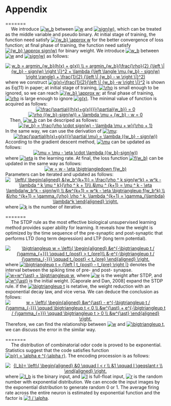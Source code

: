 # Appendix
=======  
&ensp;&ensp; We introduce <a href="https://www.codecogs.com/eqnedit.php?latex=w_b" target="_blank"><img src="https://latex.codecogs.com/gif.latex?w_b" title="w_b" /></a> between <a href="https://www.codecogs.com/eqnedit.php?latex=w" target="_blank"><img src="https://latex.codecogs.com/gif.latex?w" title="w" /></a> and <a href="https://www.codecogs.com/eqnedit.php?latex=sign(w)" target="_blank"><img src="https://latex.codecogs.com/gif.latex?sign(w)" title="sign(w)" /></a>, which can be treated as the middle variable and pseudo binary. At initial stage of training, the function need satisfy <a href="https://www.codecogs.com/eqnedit.php?latex={w_b}&space;\approx&space;w" target="_blank"><img src="https://latex.codecogs.com/gif.latex?{w_b}&space;\approx&space;w" title="{w_b} \approx w" /></a> for the better convergence of loss function; at final phase of training, the function need satisfy <a href="https://www.codecogs.com/eqnedit.php?latex={w_b}&space;\approx&space;sign(w)" target="_blank"><img src="https://latex.codecogs.com/gif.latex?{w_b}&space;\approx&space;sign(w)" title="{w_b} \approx sign(w)" /></a> for binary weight. We introduce <a href="https://www.codecogs.com/eqnedit.php?latex=w_b" target="_blank"><img src="https://latex.codecogs.com/gif.latex?w_b" title="w_b" /></a> between <a href="https://www.codecogs.com/eqnedit.php?latex=w" target="_blank"><img src="https://latex.codecogs.com/gif.latex?w" title="w" /></a> and <a href="https://www.codecogs.com/eqnedit.php?latex=sign(w)" target="_blank"><img src="https://latex.codecogs.com/gif.latex?sign(w)" title="sign(w)" /></a> as follows:
<div align=center>
  <a href="https://www.codecogs.com/eqnedit.php?latex=w_b&space;=&space;argmin_{w_b}                (h(x)&space;&plus;&space;g(x))&space;\\&space;=&space;argmin_{w_b}(\frac{\rho}{2}&space;{\left&space;\|&space;{w_b}&space;-&space;sign(w)&space;\right&space;\|}^2&space;&plus;&space;\lambda&space;{\left&space;\langle&space;\mu,{w_b}&space;-&space;sign(w)&space;\right&space;\rangle}&space;&plus;&space;\frac{1}{2}&space;{\left&space;\|&space;{w_b}&space;-&space;w&space;\right&space;\|}^2)" target="_blank"><img src="https://latex.codecogs.com/gif.latex?w_b&space;=&space;argmin_{w_b}(h(x)&space;&plus;&space;g(x))&space;\\&space;=&space;argmin_{w_b}(\frac{\rho}{2}&space;{\left&space;\|&space;{w_b}&space;-&space;sign(w)&space;\right&space;\|}^2&space;&plus;&space;\lambda&space;{\left&space;\langle&space;\mu,{w_b}&space;-&space;sign(w)&space;\right&space;\rangle}&space;&plus;&space;\frac{1}{2}&space;{\left&space;\|&space;{w_b}&space;-&space;w&space;\right&space;\|}^2)" title="w_b = argmin_{w_b}(h(x) + g(x)) \\ = argmin_{w_b}(\frac{\rho}{2} {\left \| {w_b} - sign(w) \right \|}^2 + \lambda {\left \langle \mu,{w_b} - sign(w) \right     \rangle} + \frac{1}{2} {\left \| {w_b} - w \right \|}^2)" /></a> </div>
where we construct <a href="https://www.codecogs.com/eqnedit.php?latex=g(x)=\frac{1}{2}{\left&space;\|&space;{w_b}&space;-w&space;\right&space;\|}^2" target="_blank"><img src="https://latex.codecogs.com/gif.latex?g(x)=\frac{1}{2}{\left&space;\|&space;{w_b}&space;-w&space;\right&space;\|}^2" title="g(x)=\frac{1}{2}{\left \| {w_b} -w \right \|}^2" /></a>  is shown as Eq(11) in paper; at initial stage of training, <a href="https://www.codecogs.com/eqnedit.php?latex=\rho" target="_blank"><img src="https://latex.codecogs.com/gif.latex?\rho" title="\rho" /></a> is small enough to be ignored, so we can reach <a href="https://www.codecogs.com/eqnedit.php?latex={w_b}&space;\approx&space;w" target="_blank"><img src="https://latex.codecogs.com/gif.latex?{w_b}&space;\approx&space;w" title="{w_b} \approx w" /></a>; at final phase of training, <a href="https://www.codecogs.com/eqnedit.php?latex=\rho" target="_blank"><img src="https://latex.codecogs.com/gif.latex?\rho" title="\rho" /></a> is large enough to ignore <a href="https://www.codecogs.com/eqnedit.php?latex=g(x)" target="_blank"><img src="https://latex.codecogs.com/gif.latex?g(x)" title="g(x)" /></a>. The minimal value of function is acquired as follows:
<div align=center>
  <a href="https://www.codecogs.com/eqnedit.php?latex=\frac{\partial{(h(x)&plus;g(x))}}{\partial{w_b}}&space;=&space;0" target="_blank"><img src="https://latex.codecogs.com/gif.latex?\frac{\partial{(h(x)&plus;g(x))}}{\partial{w_b}}&space;=&space;0" title="\frac{\partial{(h(x)+g(x))}}{\partial{w_b}} = 0" /></a></div>
<div align=center>
  <a href="https://www.codecogs.com/eqnedit.php?latex=\rho&space;({w_b}-sign(w))&space;&plus;&space;\lambda&space;\mu&space;&plus;&space;{w_b}&space;-&space;w&space;=&space;0" target="_blank"><img src="https://latex.codecogs.com/gif.latex?\rho&space;({w_b}-sign(w))&space;&plus;&space;\lambda&space;\mu&space;&plus;&space;{w_b}&space;-&space;w&space;=&space;0" title="\rho ({w_b}-sign(w)) + \lambda \mu + {w_b} - w = 0" /></a></div>
&ensp;&ensp;Then, <a href="https://www.codecogs.com/eqnedit.php?latex=w_b" target="_blank"><img src="https://latex.codecogs.com/gif.latex?w_b" title="w_b" /></a> can be descriped as follows:
<div align=center>
 <a href="https://www.codecogs.com/eqnedit.php?latex={w_b}&space;=&space;\frac{\rho&space;\cdot&space;sign(w)&space;-&space;\lambda&space;\mu&space;&plus;&space;w}{\rho&space;&plus;&space;1}" target="_blank"><img src="https://latex.codecogs.com/gif.latex?{w_b}&space;=&space;\frac{\rho&space;\cdot&space;sign(w)&space;-&space;\lambda&space;\mu&space;&plus;&space;w}{\rho&space;&plus;&space;1}" title="{w_b} = \frac{\rho \cdot sign(w) - \lambda \mu + w}{\rho + 1}" /></a></div>
In the same way, we can use the derivation of <a href="https://www.codecogs.com/eqnedit.php?latex=\mu" target="_blank"><img src="https://latex.codecogs.com/gif.latex?\mu" title="\mu" /></a>:
<div align=center>
  <a href="https://www.codecogs.com/eqnedit.php?latex=\frac{\partial(h(x)&plus;g(x))}{\partial&space;\mu}&space;=&space;\lambda&space;({w_b}&space;-&space;sign(w))" target="_blank"><img src="https://latex.codecogs.com/gif.latex?\frac{\partial(h(x)&plus;g(x))}{\partial&space;\mu}&space;=&space;\lambda&space;({w_b}&space;-&space;sign(w))" title="\frac{\partial(h(x)+g(x))}{\partial \mu} = \lambda ({w_b} - sign(w))" /></a></div>
According to the gradient descent method, <a href="https://www.codecogs.com/eqnedit.php?latex=\mu" target="_blank"><img src="https://latex.codecogs.com/gif.latex?\mu" title="\mu" /></a> can be updated as follows:
<div align=center>
  <a href="https://www.codecogs.com/eqnedit.php?latex=\mu&space;=&space;\mu&space;-&space;\eta&space;\cdot&space;\lambda&space;({w_b}-sign(w))" target="_blank"><img src="https://latex.codecogs.com/gif.latex?\mu&space;=&space;\mu&space;-&space;\eta&space;\cdot&space;\lambda&space;({w_b}-sign(w))" title="\mu = \mu - \eta \cdot \lambda ({w_b}-sign(w))" /></a></div>
where <a href="https://www.codecogs.com/eqnedit.php?latex=\eta" target="_blank"><img src="https://latex.codecogs.com/gif.latex?\eta" title="\eta" /></a> is the learning rate. At final, the loss function <a href="https://www.codecogs.com/eqnedit.php?latex=f(w_b)" target="_blank"><img src="https://latex.codecogs.com/gif.latex?f(w_b)" title="f(w_b)" /></a> can be updated in the same way as follows:
<div align=center>
  <a href="https://www.codecogs.com/eqnedit.php?latex=w&space;=&space;w&space;-&space;\eta&space;\bigtriangledown&space;f(w_b)" target="_blank"><img src="https://latex.codecogs.com/gif.latex?w&space;=&space;w&space;-&space;\eta&space;\bigtriangledown&space;f(w_b)" title="w = w - \eta \bigtriangledown f(w_b)" /></a></a></div>
Parameters can be iterated and updated as follows:
<div align=center>
<a href="https://www.codecogs.com/eqnedit.php?latex=\left\{&space;\begin{aligned}&space;&{w_b^{k&plus;1}}&space;=&space;\frac{\rho&space;^&space;k&space;sign(w^k)&space;&plus;&space;w^k&space;-&space;\lambda&space;^&space;k&space;\mu&space;^&space;k}{\rho&space;^&space;k&space;&plus;&space;1}\\&space;&\mu&space;^&space;{k&plus;1}&space;=&space;\mu&space;^&space;k&space;-&space;\eta&space;\lambda(w_b^k&space;-&space;sign(w))&space;\\&space;&w^{k&plus;1}&space;=&space;w^k&space;-&space;\eta&space;\bigtriangleup&space;f(w_b^k)&space;\\&space;&\rho&space;^{k&plus;1}&space;=&space;\gamma_{\rho}&space;\rho&space;^&space;k,&space;\lambda&space;^{k&plus;1}&space;=&space;\gamma_{\lambda}&space;\lambda^k&space;\end{aligned}&space;\right." target="_blank"><img src="https://latex.codecogs.com/gif.latex?\left\{&space;\begin{aligned}&space;&{w_b^{k&plus;1}}&space;=&space;\frac{\rho&space;^&space;k&space;sign(w^k)&space;&plus;&space;w^k&space;-&space;\lambda&space;^&space;k&space;\mu&space;^&space;k}{\rho&space;^&space;k&space;&plus;&space;1}\\&space;&\mu&space;^&space;{k&plus;1}&space;=&space;\mu&space;^&space;k&space;-&space;\eta&space;\lambda(w_b^k&space;-&space;sign(w))&space;\\&space;&w^{k&plus;1}&space;=&space;w^k&space;-&space;\eta&space;\bigtriangleup&space;f(w_b^k)&space;\\&space;&\rho&space;^{k&plus;1}&space;=&space;\gamma_{\rho}&space;\rho&space;^&space;k,&space;\lambda&space;^{k&plus;1}&space;=&space;\gamma_{\lambda}&space;\lambda^k&space;\end{aligned}&space;\right." title="\left\{ \begin{aligned} &{w_b^{k+1}} = \frac{\rho ^ k sign(w^k) + w^k - \lambda ^ k \mu ^ k}{\rho ^ k + 1}\\ &\mu ^ {k+1} = \mu ^ k - \eta \lambda(w_b^k - sign(w)) \\ &w^{k+1} = w^k - \eta \bigtriangleup f(w_b^k) \\ &\rho ^{k+1} = \gamma_{\rho} \rho ^ k, \lambda ^{k+1} = \gamma_{\lambda} \lambda^k \end{aligned} \right." /></a></div>
where <a href="https://www.codecogs.com/eqnedit.php?latex=k" target="_blank"><img src="https://latex.codecogs.com/gif.latex?k" title="k" /></a> is the number of iterative.

=======  
&ensp;&ensp; The STDP rule as the most effective biological unsupervised learning method provides super ability for learning. It reveals how the weight is optimized by the time sequence of the pre-synaptic and post-synaptic that performs LTD (long term depression) and LTP (long term potential).
<div align=center>
  <a href="https://www.codecogs.com/eqnedit.php?latex=\bigtriangleup&space;w&space;=&space;\left\{&space;\begin{aligned}&space;&e^{-\bigtriangleup&space;t&space;/&space;{\gamma_{&plus;}}}&space;\qquad&space;t_{post}&space;>&space;t_{pre}\\&space;&-e^{-\bigtriangleup&space;t&space;/&space;{\gamma_{-}}}&space;\qquad&space;t_{post}&space;<&space;t_{pre}&space;\end{aligned}&space;\right." target="_blank"><img src="https://latex.codecogs.com/gif.latex?\bigtriangleup&space;w&space;=&space;\left\{&space;\begin{aligned}&space;&e^{-\bigtriangleup&space;t&space;/&space;{\gamma_{&plus;}}}&space;\qquad&space;t_{post}&space;>&space;t_{pre}\\&space;&-e^{-\bigtriangleup&space;t&space;/&space;{\gamma_{-}}}&space;\qquad&space;t_{post}&space;<&space;t_{pre}&space;\end{aligned}&space;\right." title="\bigtriangleup w = \left\{ \begin{aligned} &e^{-\bigtriangleup t / {\gamma_{+}}} \qquad t_{post} > t_{pre}\\ &-e^{-\bigtriangleup t / {\gamma_{-}}} \qquad t_{post} < t_{pre} \end{aligned} \right." /></a>
</div>
where <a href="https://www.codecogs.com/eqnedit.php?latex=\bigtriangleup&space;t&space;=&space;{\left&space;|&space;t_{post}&space;-&space;t_{pre}&space;\right&space;|}" target="_blank"><img src="https://latex.codecogs.com/gif.latex?\bigtriangleup&space;t&space;=&space;{\left&space;|&space;t_{post}&space;-&space;t_{pre}&space;\right&space;|}" title="\bigtriangleup t = {\left | t_{post} - t_{pre} \right |}" /></a> denotes the interval between the spiking time of pre- and post- synapse. <a href="https://www.codecogs.com/eqnedit.php?latex=w=w^{\ast}&space;&plus;&space;\bigtriangleup&space;w" target="_blank"><img src="https://latex.codecogs.com/gif.latex?w=w^{\ast}&space;&plus;&space;\bigtriangleup&space;w" title="w=w^{\ast} + \bigtriangleup w" /></a>,  where <a href="https://www.codecogs.com/eqnedit.php?latex=w" target="_blank"><img src="https://latex.codecogs.com/gif.latex?w" title="w" /></a> is the weight after STDP, and <a href="https://www.codecogs.com/eqnedit.php?latex=w^{\ast}" target="_blank"><img src="https://latex.codecogs.com/gif.latex?w^{\ast}" title="w^{\ast}" /></a> is the initial weight. [Caporale and Dan, 2008] expand the STDP rule. if the <a href="https://www.codecogs.com/eqnedit.php?latex=\bigtriangleup&space;t" target="_blank"><img src="https://latex.codecogs.com/gif.latex?\bigtriangleup&space;t" title="\bigtriangleup t" /></a> is netative, the weight reduction with an exponential decay law, and vice versa. We can deduce the conclusion as follows:
<div align=center>
  <a href="https://www.codecogs.com/eqnedit.php?latex=w&space;=&space;\left\{&space;\begin{aligned}&space;&w^{\ast}&space;-&space;e^{-\bigtriangleup&space;t&space;/&space;{\gamma_{-}}}&space;\qquad&space;\bigtriangleup&space;t&space;<&space;0&space;\\&space;&w^{\ast}&space;&plus;&space;e^{-\bigtriangleup&space;t&space;/&space;{\gamma_{&plus;}}}&space;\qquad&space;\bigtriangleup&space;t&space;>&space;0&space;\\&space;&w^{\ast}&space;\end{aligned}&space;\right." target="_blank"><img src="https://latex.codecogs.com/gif.latex?w&space;=&space;\left\{&space;\begin{aligned}&space;&w^{\ast}&space;-&space;e^{-\bigtriangleup&space;t&space;/&space;{\gamma_{-}}}&space;\qquad&space;\bigtriangleup&space;t&space;<&space;0&space;\\&space;&w^{\ast}&space;&plus;&space;e^{-\bigtriangleup&space;t&space;/&space;{\gamma_{&plus;}}}&space;\qquad&space;\bigtriangleup&space;t&space;>&space;0&space;\\&space;&w^{\ast}&space;\end{aligned}&space;\right." title="w = \left\{ \begin{aligned} &w^{\ast} - e^{-\bigtriangleup t / {\gamma_{-}}} \qquad \bigtriangleup t < 0 \\ &w^{\ast} + e^{-\bigtriangleup t / {\gamma_{+}}} \qquad \bigtriangleup t > 0 \\ &w^{\ast} \end{aligned} \right." /></a></div>
Therefore, we can find the relationship between <a href="https://www.codecogs.com/eqnedit.php?latex=w" target="_blank"><img src="https://latex.codecogs.com/gif.latex?w" title="w" /></a> and <a href="https://www.codecogs.com/eqnedit.php?latex=\bigtriangleup&space;t" target="_blank"><img src="https://latex.codecogs.com/gif.latex?\bigtriangleup&space;t" title="\bigtriangleup t" /></a>, we can discuss the error in the similar way.

=======  
&ensp;&ensp; The distribution of combinatorial odor code is proved to be exponential. Statistics suggest that the code satisfies function <a href="https://www.codecogs.com/eqnedit.php?latex=p(r)&space;=&space;\alpha&space;e&space;^{-\alpha&space;r}" target="_blank"><img src="https://latex.codecogs.com/gif.latex?p(r)&space;=&space;\alpha&space;e&space;^{-\alpha&space;r}" title="p(r) = \alpha e ^{-\alpha r}" /></a>. The encoding procession is as follows:
<div align=center>
  <a href="https://www.codecogs.com/eqnedit.php?latex={I_b}=&space;\left\{&space;\begin{aligned}&space;&0&space;\qquad&space;I&space;<&space;r&space;\\&space;&1&space;\qquad&space;I&space;\geqslant&space;r&space;\\&space;\end{aligned}&space;\right." target="_blank"><img src="https://latex.codecogs.com/gif.latex?{I_b}=&space;\left\{&space;\begin{aligned}&space;&0&space;\qquad&space;I&space;<&space;r&space;\\&space;&1&space;\qquad&space;I&space;\geqslant&space;r&space;\\&space;\end{aligned}&space;\right." title="{I_b}= \left\{ \begin{aligned} &0 \qquad I < r \\ &1 \qquad I \geqslant r \\ \end{aligned} \right." /></a>
</div>
where <a href="https://www.codecogs.com/eqnedit.php?latex=I_b" target="_blank"><img src="https://latex.codecogs.com/gif.latex?I_b" title="I_b" /></a> is the binary input, and <a href="https://www.codecogs.com/eqnedit.php?latex=I" target="_blank"><img src="https://latex.codecogs.com/gif.latex?I" title="I" /></a> is full-float input, <a href="https://www.codecogs.com/eqnedit.php?latex=r" target="_blank"><img src="https://latex.codecogs.com/gif.latex?r" title="r" /></a> is the random number with exponential distribution. We can encode the input images by the exponential distribution to generate random 0 or 1. The average firing rate across the entire neuron is estimated by exponential function and the factor is <a href="https://www.codecogs.com/eqnedit.php?latex=1&space;/&space;\alpha" target="_blank"><img src="https://latex.codecogs.com/gif.latex?1&space;/&space;\alpha" title="1 / \alpha" /></a>.

